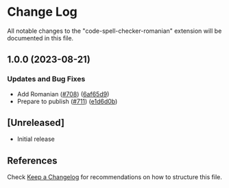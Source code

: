 # Change Log

All notable changes to the "code-spell-checker-romanian" extension will be documented in this file.

## 1.0.0 (2023-08-21)


### Updates and Bug Fixes

* Add Romanian ([#708](https://github.com/streetsidesoftware/vscode-cspell-dict-extensions/issues/708)) ([6af65d9](https://github.com/streetsidesoftware/vscode-cspell-dict-extensions/commit/6af65d9bc4138e9d8c19be3e6ea81d81f2400f61))
* Prepare to publish ([#711](https://github.com/streetsidesoftware/vscode-cspell-dict-extensions/issues/711)) ([e1d6d0b](https://github.com/streetsidesoftware/vscode-cspell-dict-extensions/commit/e1d6d0b63244449bac31802bc13c57a48d38c7da))

## [Unreleased]

- Initial release

## References

Check [Keep a Changelog](http://keepachangelog.com/) for recommendations on how to structure this file.
